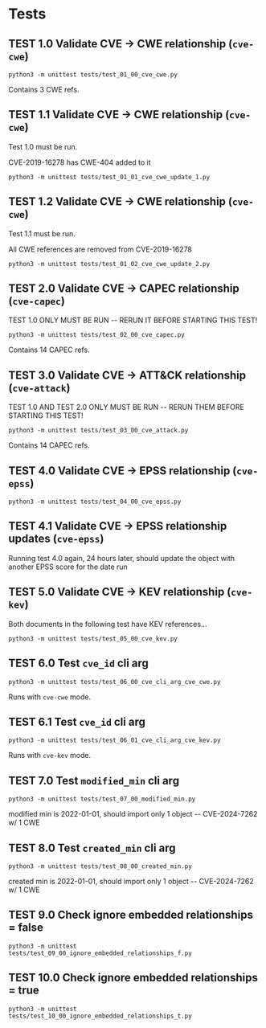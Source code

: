 # Tests

## TEST 1.0 Validate CVE -> CWE relationship (`cve-cwe`)

```shell
python3 -m unittest tests/test_01_00_cve_cwe.py
```

Contains 3 CWE refs.

## TEST 1.1 Validate CVE -> CWE relationship (`cve-cwe`)

Test 1.0 must be run.

CVE-2019-16278 has CWE-404 added to it

```shell
python3 -m unittest tests/test_01_01_cve_cwe_update_1.py
```

## TEST 1.2 Validate CVE -> CWE relationship (`cve-cwe`)

Test 1.1 must be run.

All CWE references are removed from CVE-2019-16278

```shell
python3 -m unittest tests/test_01_02_cve_cwe_update_2.py
```

## TEST 2.0 Validate CVE -> CAPEC relationship (`cve-capec`)

TEST 1.0 ONLY MUST BE RUN -- RERUN IT BEFORE STARTING THIS TEST!

```shell
python3 -m unittest tests/test_02_00_cve_capec.py
```

Contains 14 CAPEC refs.

## TEST 3.0 Validate CVE -> ATT&CK relationship (`cve-attack`)

TEST 1.0 AND TEST 2.0 ONLY MUST BE RUN -- RERUN THEM BEFORE STARTING THIS TEST!

```shell
python3 -m unittest tests/test_03_00_cve_attack.py
```

Contains 14 CAPEC refs.

## TEST 4.0 Validate CVE -> EPSS relationship (`cve-epss`)

```shell
python3 -m unittest tests/test_04_00_cve_epss.py
```

## TEST 4.1 Validate CVE -> EPSS relationship updates (`cve-epss`)

Running test 4.0 again, 24 hours later, should update the object with another EPSS score for the date run

## TEST 5.0 Validate CVE -> KEV relationship (`cve-kev`)

Both documents in the following test have KEV references...

```shell
python3 -m unittest tests/test_05_00_cve_kev.py
```

## TEST 6.0 Test `cve_id` cli arg

```shell
python3 -m unittest tests/test_06_00_cve_cli_arg_cve_cwe.py
```

Runs with `cve-cwe` mode.

## TEST 6.1 Test `cve_id` cli arg

```shell
python3 -m unittest tests/test_06_01_cve_cli_arg_cve_kev.py
```

Runs with `cve-kev` mode.

## TEST 7.0 Test `modified_min` cli arg

```shell
python3 -m unittest tests/test_07_00_modified_min.py
```

modified min is 2022-01-01, should import only 1 object -- CVE-2024-7262 w/ 1 CWE


## TEST 8.0 Test `created_min` cli arg

```shell
python3 -m unittest tests/test_08_00_created_min.py
```

created min is 2022-01-01, should import only 1 object -- CVE-2024-7262 w/ 1 CWE

## TEST 9.0 Check ignore embedded relationships = false

```shell
python3 -m unittest tests/test_09_00_ignore_embedded_relationships_f.py
```

## TEST 10.0 Check ignore embedded relationships = true

```shell
python3 -m unittest tests/test_10_00_ignore_embedded_relationships_t.py
```